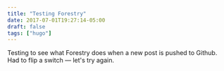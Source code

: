 ```yaml
---
title: "Testing Forestry"
date: 2017-07-01T19:27:14-05:00
draft: false
tags: ["hugo"]
---
```


Testing to see what Forestry does when a new post is pushed to Github. Had to flip a switch — let's try again.

